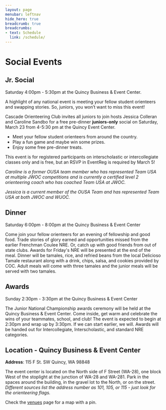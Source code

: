 ```yaml
---
layout: page
menubar: leftnav
hide_hero: true
breadcrumb: true
breadcrumbs:
- text: Schedule
  link: /schedule/
---
```


# Social Events

## Jr. Social

Saturday 4:00pm - 5:30pm at the Quincy Business & Event Center.

A highlight of any national event is meeting your fellow student orienteers and swapping stories.  So, juniors, you won’t want to miss this event!

Cascade Orienteering Club invites all juniors to join hosts Jessica Colleran and Caroline Sandbo for a free pre-dinner **juniors-only** social on Saturday, March 23 from 4-5:30 pm at the Quincy Event Center.
* Meet your fellow student orienteers from around the country.
* Play a fun game and maybe win some prizes.
* Enjoy some free pre-dinner treats.

This event is for registered participants on interscholastic or intercollegiate classes only and is free, but an RSVP in EventReg is required by March 5!

*Caroline is a former OUSA team member who has represented Team USA at multiple JWOC competitions and is currently a certified level 2 orienteering coach who has coached Team USA at JWOC.*

*Jessica is a current member of the OUSA Team and has represented Team USA at both JWOC and WUOC.*

## Dinner

Saturday 6:00pm - 8:00pm at the Quincy Business & Event Center

Come join your fellow orienteers for an evening of fellowship and good food. Trade stories of glory earned and opportunities missed from the earlier Frenchman Coulee NRE. Or, catch up with good friends from out of state clubs. Awards for Friday's NRE will be presented at the end of the meal. Dinner will be tamales, rice, and refried beans from the local Delicioso Tamale restaurant along with a drink, chips, salsa, and cookies provided by COC. Adult meals will come with three tamales and the junior meals will be served with two tamales.

## Awards 

Sunday 2:30pm - 3:30pm at the Quincy Business & Event Center

The Junior National Championship awards ceremony will be held at the Quincy Business & Event Center. Come inside, get warm and celebrate the wins of your teammates, school, and club! The event is expected to begin at 2:30pm and wrap up by 3:30pm. If we can start earlier, we will. Awards will be handed out for Intercollegiate, Interscholastic, and standard NRE categories.

## Location - Quincy Business & Event Center

**Address**: 115 F St. SW Quincy, WA 98848 

The event center is located on the North side of F Street (WA-28), one block West of the stoplight at the junction of WA-28 and WA-281. Park in the spaces around the building, in the gravel lot to the North, or on the street. *Different sources list the address number as 101, 105, or 115 - just look for the orienteering flags.*

Check the [venues](/venues) page for a map with a pin.
